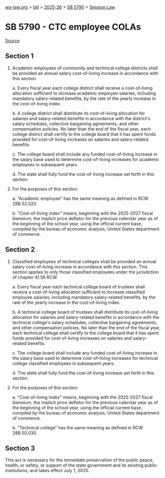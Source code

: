 [wa-law.org](/) > [bill](/bill/) > [2025-26](/bill/2025-26/) > [SB 5790](/bill/2025-26/sb/5790/) > [Session Law](/bill/2025-26/sb/5790/S.SL/)

# SB 5790 - CTC employee COLAs

[Source](http://lawfilesext.leg.wa.gov/biennium/2025-26/Pdf/Bills/Session%20Laws/Senate/5790-S.SL.pdf)

## Section 1
1. Academic employees of community and technical college districts shall be provided an annual salary cost-of-living increase in accordance with this section.

    a. Every fiscal year each college district shall receive a cost-of-living allocation sufficient to increase academic employee salaries, including mandatory salary-related benefits, by the rate of the yearly increase in the cost-of-living index.

    b. A college district shall distribute its cost-of-living allocation for salaries and salary-related benefits in accordance with the district's salary schedules, collective bargaining agreements, and other compensation policies. No later than the end of the fiscal year, each college district shall certify to the college board that it has spent funds provided for cost-of-living increases on salaries and salary-related benefits.

    c. The college board shall include any funded cost-of-living increase in the salary base used to determine cost-of-living increases for academic employees in subsequent years.

    d. The state shall fully fund the cost-of-living increase set forth in this section.

2. For the purposes of this section:

    a. "Academic employee" has the same meaning as defined in RCW 28B.52.020.

    b. "Cost-of-living index" means, beginning with the 2025-2027 fiscal biennium, the implicit price deflator for the previous calendar year as of the beginning of the school year, using the official current base, compiled by the bureau of economic analysis, United States department of commerce.

## Section 2
1. Classified employees of technical colleges shall be provided an annual salary cost-of-living increase in accordance with this section.  This section applies to only those classified employees under the jurisdiction of chapter 41.56 RCW.

    a. Every fiscal year each technical college board of trustees shall receive a cost-of-living allocation sufficient to increase classified employee salaries, including mandatory salary-related benefits, by the rate of the yearly increase in the cost-of-living index.

    b. A technical college board of trustees shall distribute its cost-of-living allocation for salaries and salary-related benefits in accordance with the technical college's salary schedules, collective bargaining agreements, and other compensation policies. No later than the end of the fiscal year, each technical college shall certify to the college board that it has spent funds provided for cost-of-living increases on salaries and salary-related benefits.

    c. The college board shall include any funded cost-of-living increase in the salary base used to determine cost-of-living increases for technical college classified employees in subsequent years.

    d. The state shall fully fund the cost-of-living increase set forth in this section.

2. For the purposes of this section:

    a. "Cost-of-living index" means, beginning with the 2025-2027 fiscal biennium, the implicit price deflator for the previous calendar year as of the beginning of the school year, using the official current base, compiled by the bureau of economic analysis, United States department of commerce.

    b. "Technical college" has the same meaning as defined in RCW 28B.50.030.

## Section 3
This act is necessary for the immediate preservation of the public peace, health, or safety, or support of the state government and its existing public institutions, and takes effect July 1, 2025.
